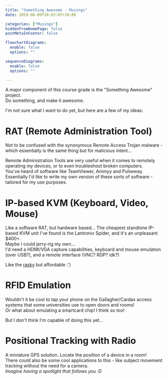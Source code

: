 ```yaml
---
title: "Something Awesome - Musings"
date: 2019-06-09T18:03:07+10:00

categories: ["Musings"]
hiddenFromHomePage: false
postMetaInFooter: false

flowchartDiagrams:
  enable: false
  options: ""

sequenceDiagrams: 
  enable: false
  options: ""

---
```


A major component of this course grade is the "Something Awesome" project.  
Do something, and make it awesome.

I'm not sure what I want to do yet, but here are a few of my ideas:

# RAT (Remote Administration Tool)
Not to be confused with the synonymous Remote Access Trojan malware - which essentially is the same thing but for malicious intent...  

Remote Administration Tools are very useful when it comes to remotely operating my devices, or to even troubleshoot broken computers.  
You've heard of software like TeamViewer, Ammyy and Pulseway. Essentially I'd like to write my own version of these sorts of software - tailored for my use purposes.

# IP-based KVM (Keyboard, Video, Mouse)
Like a software RAT, but hardware based...
The cheapest standlone IP-based KVM unit I've found is the Lantronix Spider, and it's an unpleasant $400+.  
Maybe I could jerry-rig my own...  
I'd need a HDMI/VGA capture capabilities, keyboard and mouse emulation (over USB?), and a remote interface (VNC? RDP? idk?)

Like the [rasky](https://www.nexlab.net/product/rasky/) but affordable :')

# RFID Emulation
Wouldn't it be cool to tap your phone on the Gallagher/Cardax access systems that some universities use to open doors and rooms!  
Or what about emulating a smartcard chip! I think so too!

But I don't think I'm capable of doing this yet...

# Positional Tracking with Radio
A miniature GPS solution. Locate the position of a device in a room!  
There could also be some cool applications to this - like subject movement tracking without the need for a camera.  
_Imagine having a spotlight that follows you :D_
